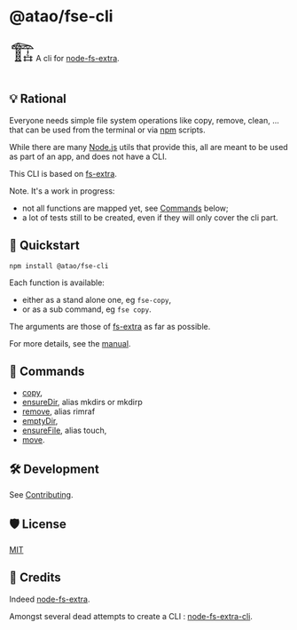 # @atao/fse-cli

<span style="font-size:3em;">🏗</span>A cli for [node-fs-extra](https://github.com/jprichardson/node-fs-extra). 

## 💡 Rational

Everyone needs simple file system operations like copy, remove, clean, ... that can be used from the terminal or via [npm](https://www.npmjs.com) scripts. 

While there are many [Node.js](https://nodejs.org) utils that provide this, all are meant to be used as part of an app, and does not have a CLI.

This CLI is based on [fs-extra](https://github.com/jprichardson/node-fs-extra).

Note. It's a work in progress:
* not all functions are mapped yet, see [Commands](#Commands) below;
* a lot of tests still to be created, even if they will only cover the cli part.

## 🏁 Quickstart

```
npm install @atao/fse-cli
```

Each function is available:
- either as a stand alone one, eg `fse-copy`,
- or as a sub command, eg `fse copy`.

The arguments are those of [fs-extra](https://github.com/jprichardson/node-fs-extra) as far as possible.

For more details, see the [manual](MANUAL.md).

## 🎹 Commands

- [copy](MANUAL.md#'Copy-file-or-directory'),
- [ensureDir](MANUAL.md#'Creating-directories'), alias mkdirs or mkdirp
- [remove](MANUAL.md#'Deleting-directories'), alias rimraf
- [emptyDir](MANUAL.md#'Cleaning-directories'),
- [ensureFile](MANUAL.md#'Creating-files'), alias touch,
- [move](MANUAL.md#'Move-file-or-directory').

## 🛠️ Development

See [Contributing](CONTRIBUTING.md).

## 🛡 License

[MIT](LICENSE)

## 📜 Credits

Indeed [node-fs-extra](https://github.com/jprichardson/node-fs-extra).

Amongst several dead attempts to create a CLI : [node-fs-extra-cli](https://www.npmjs.com/package/fs-extra-cli).

